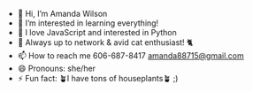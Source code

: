 - 👋 Hi, I’m Amanda Wilson
- 👀 I’m interested in learning everything! 
- 🌱 I love JavaScript and interested in Python
- 💞️ Always up to network & avid cat enthusiast! 🐈
- 📫 How to reach me 606-687-8417 amanda88715@gmail.com
- 😄 Pronouns: she/her
- ⚡ Fun fact: 🪴I have tons of houseplants🪴 ;)

<!---
November2025/November2025 is a ✨ special ✨ repository because its `README.md` (this file) appears on your GitHub profile.
You can click the Preview link to take a look at your changes.
--->
